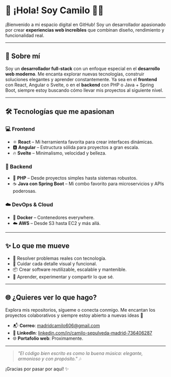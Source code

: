 # 👋 ¡Hola! Soy Camilo 👨‍💻

¡Bienvenido a mi espacio digital en GitHub! Soy un desarrollador apasionado por crear **experiencias web increíbles** que combinan diseño, rendimiento y funcionalidad real.

---

## 🚀 Sobre mí

Soy un **desarrollador full-stack** con un enfoque especial en el **desarrollo web moderno**. Me encanta explorar nuevas tecnologías, construir soluciones elegantes y aprender constantemente. Ya sea en el **frontend** con React, Angular o Svelte, o en el **backend** con PHP o Java + Spring Boot, siempre estoy buscando cómo llevar mis proyectos al siguiente nivel.

---

## 🛠️ Tecnologías que me apasionan

### 💻 Frontend
- ⚛️ **React** – Mi herramienta favorita para crear interfaces dinámicas.
- 🅰️ **Angular** – Estructura sólida para proyectos a gran escala.
- 🔥 **Svelte** – Minimalismo, velocidad y belleza.

### 🧠 Backend
- 🐘 **PHP** – Desde proyectos simples hasta sistemas robustos.
- ☕ **Java con Spring Boot** – Mi combo favorito para microservicios y APIs poderosas.

### ☁️ DevOps & Cloud
- 🐳 **Docker** – Contenedores everywhere.
- ☁️ **AWS** – Desde S3 hasta EC2 y más allá.
  
---

## ✨ Lo que me mueve

- 🧩 Resolver problemas reales con tecnología.
- 🎨 Cuidar cada detalle visual y funcional.
- 📦 Crear software reutilizable, escalable y mantenible.
- 🧪 Aprender, experimentar y compartir lo que sé.

---

## 🌐 ¿Quieres ver lo que hago?

Explora mis repositorios, sígueme o conecta conmigo. Me encantan los proyectos colaborativos y siempre estoy abierto a nuevas ideas 🚀

- 📬 **Correo**: madridcamilo606@gmail.com
- 🔗 **LinkedIn**: [linkedin.com/in/camilo-sepulveda-madrid-736406287](https://www.linkedin.com/in/camilo-sepulveda-madrid-736406287/)
- 🌐 **Portafolio web**: Proximamente.

---

> _"El código bien escrito es como la buena música: elegante, armonioso y con propósito."_ 🎶

¡Gracias por pasar por aquí! ✨

